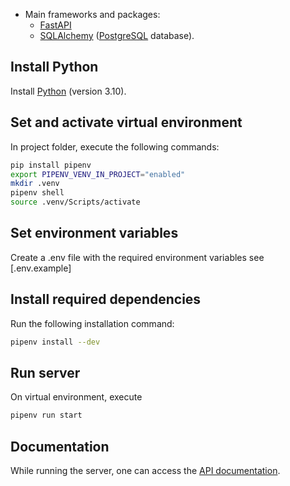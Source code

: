 - Main frameworks and packages:
  - [FastAPI](https://fastapi.tiangolo.com/)
  - [SQLAlchemy](https://www.sqlalchemy.org/) ([PostgreSQL](https://www.postgresql.org/) database).

## Install Python

Install [Python](https://www.python.org/downloads/) (version 3.10).

## Set and activate virtual environment

In project folder, execute the following commands:

```bash
pip install pipenv
export PIPENV_VENV_IN_PROJECT="enabled"
mkdir .venv
pipenv shell
source .venv/Scripts/activate
```

## Set environment variables

Create a .env file with the required environment variables see [.env.example]

## Install required dependencies

Run the following installation command:

```bash
pipenv install --dev
```

## Run server

On virtual environment, execute

```bash
pipenv run start
```

## Documentation

While running the server, one can access the [API documentation](http://localhost:1337/docs).
